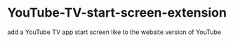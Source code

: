 # YouTube-TV-start-screen-extension
add a YouTube TV app start screen like to the website version of YouTube
